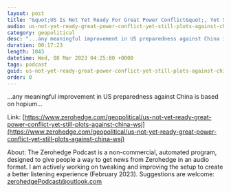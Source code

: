 ```yaml
---
layout: post
title: "&quot;US Is Not Yet Ready For Great Power Conflict&quot;, Yet Still Plots Against China; WSJ"
audio: us-not-yet-ready-great-power-conflict-yet-still-plots-against-china-wsj-0
category: geopolitical
desc: "...any meaningful improvement in US preparedness against China is based on hopium..."
duration: 00:17:23
length: 1043
datetime: Wed, 08 Mar 2023 04:25:00 +0000
tags: podcast
guid: us-not-yet-ready-great-power-conflict-yet-still-plots-against-china-wsj-0
order: 0
---
```

...any meaningful improvement in US preparedness against China is based on hopium...

Link: [https://www.zerohedge.com/geopolitical/us-not-yet-ready-great-power-conflict-yet-still-plots-against-china-wsj](https://www.zerohedge.com/geopolitical/us-not-yet-ready-great-power-conflict-yet-still-plots-against-china-wsj)

About: The Zerohedge Podcast is a non-commercial, automated program, designed to give people a way to get news from Zerohedge in an audio format.  I am actively working on tweaking and improving the setup to create a better listening experience (February 2023).  Suggestions are welcome: [zerohedgePodcast@outlook.com](mailto:zerohedgePodcast@outlook.com)